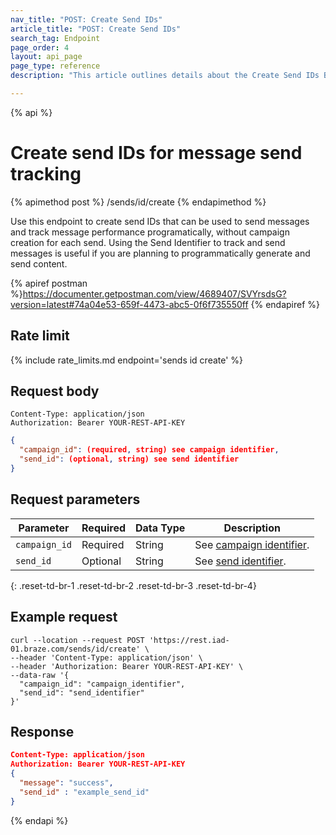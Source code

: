 ```yaml
---
nav_title: "POST: Create Send IDs"
article_title: "POST: Create Send IDs"
search_tag: Endpoint
page_order: 4
layout: api_page
page_type: reference
description: "This article outlines details about the Create Send IDs Braze endpoint."

---
```

{% api %}
# Create send IDs for message send tracking
{% apimethod post %}
/sends/id/create
{% endapimethod %}

Use this endpoint to create send IDs that can be used to send messages and track message performance programatically, without campaign creation for each send. Using the Send Identifier to track and send messages is useful if you are planning to programmatically generate and send content.

{% apiref postman %}https://documenter.getpostman.com/view/4689407/SVYrsdsG?version=latest#74a04e53-659f-4473-abc5-0f6f735550ff {% endapiref %}

## Rate limit

{% include rate_limits.md endpoint='sends id create' %}

## Request body

```
Content-Type: application/json
Authorization: Bearer YOUR-REST-API-KEY
```

```json
{
  "campaign_id": (required, string) see campaign identifier,
  "send_id": (optional, string) see send identifier
}
```

## Request parameters

| Parameter | Required | Data Type | Description |
| --------- | ---------| --------- | ----------- |
|`campaign_id`|Required|String| See [campaign identifier]({{site.baseurl}}/api/identifier_types/). |
|`send_id`| Optional | String | See [send identifier]({{site.baseurl}}/api/identifier_types/). |
{: .reset-td-br-1 .reset-td-br-2 .reset-td-br-3  .reset-td-br-4}

## Example request
```
curl --location --request POST 'https://rest.iad-01.braze.com/sends/id/create' \
--header 'Content-Type: application/json' \
--header 'Authorization: Bearer YOUR-REST-API-KEY' \
--data-raw '{
  "campaign_id": "campaign_identifier",
  "send_id": "send_identifier"
}'
```

## Response

```json
Content-Type: application/json
Authorization: Bearer YOUR-REST-API-KEY
{
  "message": "success",
  "send_id" : "example_send_id"
}
```

{% endapi %}
